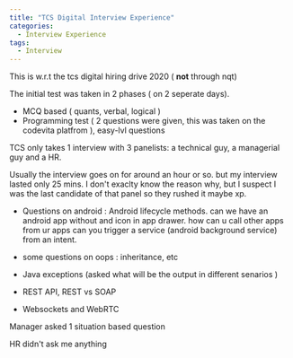 ```yaml
---
title: "TCS Digital Interview Experience"
categories:
  - Interview Experience
tags:
  - Interview
---
```


This is w.r.t the tcs digital hiring drive 2020 ( __not__ through nqt)

The initial test was taken in 2 phases ( on 2 seperate days). 
- MCQ based ( quants, verbal, logical )  
- Programming test ( 2 questions were given, this was taken on the codevita platfrom ), easy-lvl questions

TCS only takes 1 interview with 3 panelists: a technical guy, a managerial guy and a HR.

Usually the interview goes on for around an hour or so. but my interview lasted only 25 mins. 
I don't exaclty know the reason why, but I suspect I was the last candidate of that panel so they rushed it  maybe xp.


- Questions on android : 
Android lifecycle methods.
can we have an android app without and icon in app drawer.
how can u call other apps from ur apps
can you trigger a service (android background service) from an intent.


- some questions on oops : inheritance, etc

- Java exceptions (asked what will be the output in different senarios )

- REST API, REST vs SOAP

- Websockets and WebRTC


Manager asked 1 situation based question

HR didn't ask me anything